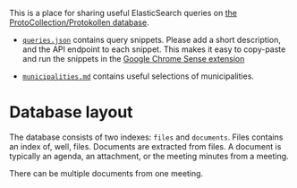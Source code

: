 This is a place for sharing useful ElasticSearch queries on [the ProtoCollection/Protokollen database](http://www.protokollen.net).

 * [`queries.json`](https://github.com/jplusplus/protokollen-queries/blob/master/queries.json) contains query snippets. Please add a short description, and the API endpoint to each snippet. This makes it easy to copy-paste and run the snippets in the [Google Chrome Sense extension](https://chrome.google.com/webstore/detail/sense-beta/lhjgkmllcaadmopgmanpapmpjgmfcfig?utm_source=chrome-app-launcher-info-dialog)

 * [`municipalities.md`](https://github.com/jplusplus/protokollen-queries/blob/master/municipalities.md) contains useful selections of municipalities.

Database layout
===============

The database consists of two indexes: `files` and `documents`. Files contains an index of, well, files. Documents are extracted from files. A document is typically an agenda, an attachment, or the meeting minutes from a meeting.

There can be multiple documents from one meeting.